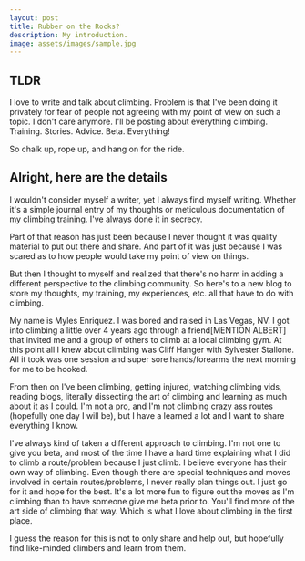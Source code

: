 ```yaml
---
layout: post
title: Rubber on the Rocks?
description: My introduction.
image: assets/images/sample.jpg
---
```


## TLDR

I love to write and talk about climbing. Problem is that I've been doing it privately for fear of people not agreeing with my point of view on such a topic. I don't care anymore. I'll be posting about everything climbing. Training. Stories. Advice. Beta. Everything!

So chalk up, rope up, and hang on for the ride.

## Alright, here are the details

I wouldn't consider myself a writer, yet I always find myself writing. Whether it's a simple journal entry of my thoughts or meticulous documentation of my climbing training. I've always done it in secrecy.

Part of that reason has just been because I never thought it was quality material to put out there and share. And part of it was just because I was scared as to how people would take my point of view on things.

But then I thought to myself and realized that there's no harm in adding a different perspective to the climbing community. So here's to a new blog to store my thoughts, my training, my experiences, etc. all that have to do with climbing.

My name is Myles Enriquez. I was bored and raised in Las Vegas, NV. I got into climbing a little over 4 years ago through a friend[MENTION ALBERT] that invited me and a group of others to climb at a local climbing gym. At this point all I knew about climbing was Cliff Hanger with Sylvester Stallone. All it took was one session and super sore hands/forearms the next morning for me to be hooked.

From then on I've been climbing, getting injured, watching climbing vids, reading blogs, literally dissecting the art of climbing and learning as much about it as I could. I'm not a pro, and I'm not climbing crazy ass routes (hopefully one day I will be), but I have a learned a lot and I want to share everything I know.

I've always kind of taken a different approach to climbing. I'm not one to give you beta, and most of the time I have a hard time explaining what I did to climb a route/problem because I just climb. I believe everyone has their own way of climbing. Even though there are special techniques and moves involved in certain routes/problems, I never really plan things out. I just go for it and hope for the best. It's a lot more fun to figure out the moves as I'm climbing than to have someone give me beta prior to. You'll find more of the art side of climbing that way. Which is what I love about climbing in the first place.

I guess the reason for this is not to only share and help out, but hopefully find like-minded climbers and learn from them.
